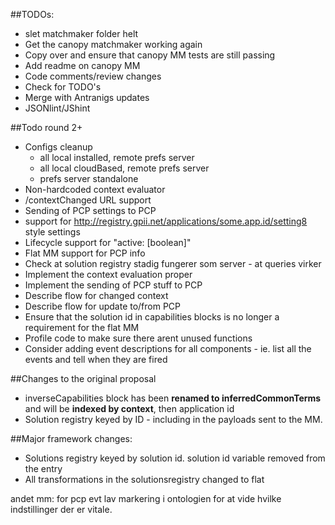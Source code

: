 ##TODOs:
* slet matchmaker folder helt
* Get the canopy matchmaker working again
* Copy over and ensure that canopy MM tests are still passing
* Add readme on canopy MM
* Code comments/review changes
* Check for TODO's
* Merge with Antranigs updates
* JSONlint/JShint

##Todo round 2+
* Configs cleanup
    - all local installed, remote prefs server
    - all local cloudBased, remote prefs server
    - prefs server standalone
* Non-hardcoded context evaluator
* /contextChanged URL support
* Sending of PCP settings to PCP
* support for http://registry.gpii.net/applications/some.app.id/setting8 style settings
* Lifecycle support for "active: [boolean]"
* Flat MM support for PCP info
* Check at solution registry stadig fungerer som server - at queries virker
* Implement the context evaluation proper
* Implement the sending of PCP stuff to PCP
* Describe flow for changed context
* Describe flow for update to/from PCP
* Ensure that the solution id in capabilities blocks is no longer a requirement for the flat MM
* Profile code to make sure there arent unused functions
* Consider adding event descriptions for all components - ie. list all the events and tell when they are fired

##Changes to the original proposal
* inverseCapabilities block has been **renamed to inferredCommonTerms** and will be **indexed by context**, then application id
* Solution registry keyed by ID - including in the payloads sent to the MM.

##Major framework changes:
* Solutions registry keyed by solution id. solution id variable removed from the entry
* All transformations in the solutionsregistry changed to flat

andet mm:
for pcp evt lav markering i ontologien for at vide hvilke indstillinger der er vitale. 




